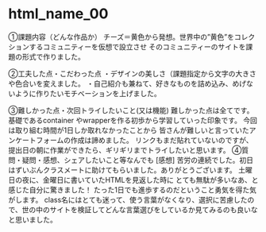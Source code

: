 # html_name_00
①課題内容（どんな作品か）
チーズ＝黄色から発想。世界中の”黄色”をコレクションするコミュニティーを仮想で設立させ
そのコミュニティーのサイトを課題の形式で作りました。

②工夫した点・こだわった点
・デザインの美しさ（課題指定から文字の大きさや色合いを変えました。
・自己紹介も兼ねて、好きなものを詰め込み、めげないように作りたいモチベーションを上げました。

③難しかった点・次回トライしたいこと(又は機能)
難しかった点は全てです。
基礎であるcontainer やwrapperを作る初歩から学習していった印象です。
今回は取り組む時間が1日しか取れなかったことから
皆さんが難しいと言っていたアンケートフォームの作成は諦めました。
リンクもまだ貼れていないのですが、提出日の朝に作業ができたら、ギリギリまでトライしたいと思います。
④質問・疑問・感想、シェアしたいこと等なんでも
[感想]
苦労の連続でした。初日はずいぶんクラスメートに助けてもらいました。ありがとうございます。 
土曜日の夜に、金曜日に書いていたHTMLを見返した時に
とても無駄が多いなあ、と感じた自分に驚きました！ 
たった1日でも進歩するのだということ勇気を得た気がします。 class名にはとても迷って、使う言葉がなくなり、選択に苦慮したので、世の中のサイトを検証してどんな言葉選びをしているか見てみるのも良いなと思いました。